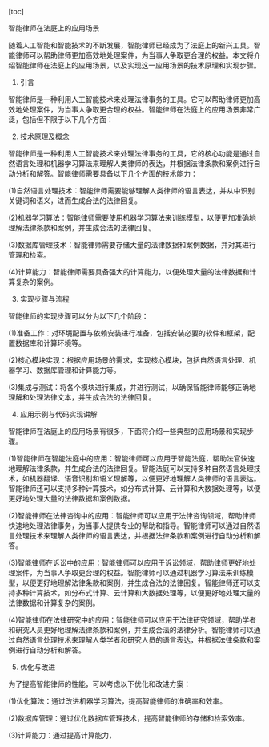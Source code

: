 
[toc]                    
                
                
智能律师在法庭上的应用场景

随着人工智能和智能技术的不断发展，智能律师已经成为了法庭上的新兴工具。智能律师可以帮助律师更加高效地处理案件，为当事人争取更合理的权益。本文将介绍智能律师在法庭上的应用场景，以及实现这一应用场景的技术原理和实现步骤。

1. 引言

智能律师是一种利用人工智能技术来处理法律事务的工具。它可以帮助律师更加高效地处理案件，为当事人争取更合理的权益。智能律师在法庭上的应用场景非常广泛，包括但不限于以下几个方面：

2. 技术原理及概念

智能律师是一种利用人工智能技术来处理法律事务的工具，它的核心功能是通过自然语言处理和机器学习算法来理解人类律师的表达，并根据法律条款和案例进行自动分析和解答。智能律师需要具备以下几个方面的技术能力：

(1)自然语言处理技术：智能律师需要能够理解人类律师的语言表达，并从中识别关键词和语义，进而生成合法的法律回复。

(2)机器学习算法：智能律师需要使用机器学习算法来训练模型，以便更加准确地理解法律条款和案例，并生成合法的法律回复。

(3)数据库管理技术：智能律师需要存储大量的法律数据和案例数据，并对其进行管理和检索。

(4)计算能力：智能律师需要具备强大的计算能力，以便处理大量的法律数据和计算复杂的案例。

3. 实现步骤与流程

智能律师的实现步骤可以分为以下几个阶段：

(1)准备工作：对环境配置与依赖安装进行准备，包括安装必要的软件和框架，配置数据库和计算环境等。

(2)核心模块实现：根据应用场景的需求，实现核心模块，包括自然语言处理、机器学习、数据库管理和计算能力等。

(3)集成与测试：将各个模块进行集成，并进行测试，以确保智能律师能够正确地理解和处理法律文本，并生成合法的法律回复。

4. 应用示例与代码实现讲解

智能律师在法庭上的应用场景有很多，下面将介绍一些典型的应用场景和实现步骤。

(1)智能律师在智能法庭中的应用：智能律师可以应用于智能法庭，帮助法官快速地理解法律条款，并生成合法的法律回复。智能法庭可以支持多种自然语言处理技术，如机器翻译、语音识别和语义理解等，以便更好地理解人类律师的语言表达。智能律师还可以支持多种计算技术，如分布式计算、云计算和大数据处理等，以便更好地处理大量的法律数据和案例数据。

(2)智能律师在法律咨询中的应用：智能律师可以应用于法律咨询领域，帮助律师快速地处理法律事务，为当事人提供专业的帮助和指导。智能律师可以通过自然语言处理技术来理解人类律师的语言表达，并根据法律条款和案例进行自动分析和解答。

(3)智能律师在诉讼中的应用：智能律师可以应用于诉讼领域，帮助律师更好地处理案件，为当事人争取更合理的权益。智能律师可以通过机器学习算法来训练模型，以便更好地理解法律条款和案例，并生成合法的法律回复。智能律师还可以支持多种计算技术，如分布式计算、云计算和大数据处理等，以便更好地处理大量的法律数据和计算复杂的案例。

(4)智能律师在法律研究中的应用：智能律师可以应用于法律研究领域，帮助学者和研究人员更好地理解法律条款和案例，并生成合法的法律分析。智能律师可以通过自然语言处理技术来理解人类学者和研究人员的语言表达，并根据法律条款和案例进行自动分析和解答。

5. 优化与改进

为了提高智能律师的性能，可以考虑以下优化和改进方案：

(1)优化算法：通过改进机器学习算法，提高智能律师的准确率和效率。

(2)数据库管理：通过优化数据库管理技术，提高智能律师的存储和检索效率。

(3)计算能力：通过提高计算能力，

